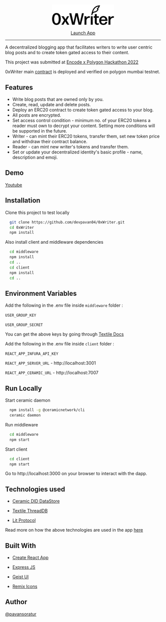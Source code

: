 <p align="center">
  <img width="200" src="./client/src/assets/logo/Group 19@3x.png">
</p>

<p align="center"><a href="https://0xwriter.xyz" target="_blank">Launch App</a></p>

<hr />

A decentralized blogging app that facilitates writers to write user centric blog posts and to create token gated access to their content.

This project was submitted at [Encode x Polygon Hackathon 2022](https://www.encode.club/polygon-hackathon)

0xWriter main [contract](https://mumbai.polygonscan.com/address/0xeEDc52b142FED56c675D7157f6C7F4f91aad33b0#code) is deployed and verified on polygon mumbai testnet.

## Features

- Write blog posts that are owned only by you.
- Create, read, update and delete posts.
- Deploy an ERC20 contract to create token gated access to your blog.
- All posts are encrypted.
- Set access control condition - minimum no. of your ERC20 tokens a reader must own to decrypt your content. Setting more conditions will be supported in the future.
- Writer - can mint their ERC20 tokens, transfer them, set new token price and withdraw their contract balance.
- Reader - can mint new writer's tokens and transfer them.
- Set or update your decentralized identity's basic profile - name, description and emoji.

## Demo

[Youtube](https://youtu.be/ZXcJMdZ59NE)

## Installation

Clone this project to test locally

```bash
  git clone https://github.com/devpavan04/0xWriter.git
  cd 0xWriter
  npm install
```

Also install client and middleware dependencies

```bash
  cd middleware
  npm install
  cd ..
  cd client
  npm install
  cd ..
```

## Environment Variables

Add the following in the .env file inside `middleware` folder :

`USER_GROUP_KEY`

`USER_GROUP_SECRET`

You can get the above keys by going through [Textile Docs](https://docs.textile.io/hub/apis/#user-group-key)

Add the following in the .env file inside `client` folder :

`REACT_APP_INFURA_API_KEY`

`REACT_APP_SERVER_URL` - http://localhost:3001

`REACT_APP_CERAMIC_URL` - http://localhost:7007

## Run Locally

Start ceramic daemon

```bash
  npm install -g @ceramicnetwork/cli
  ceramic daemon
```

Run middleware

```bash
  cd middleware
  npm start
```

Start client

```bash
  cd client
  npm start
```

Go to http://localhost:3000 on your browser to interact with the dapp.

## Technologies used

- [Ceramic DID DataStore](https://developers.ceramic.network/tools/glaze/did-datastore/)

- [Textile ThreadDB](https://docs.textile.io/threads/)

- [Lit Protocol](https://litprotocol.com/)

Read more on how the above technologies are used in the app [here](https://glory-barber-0dd.notion.site/0xWriter-Tech-Stack-e2e79965a4524147ac6dc079b82e3ac8)

## Built With

- [Create React App](https://create-react-app.dev/)

- [Express JS](https://expressjs.com/)

- [Geist UI](https://geist-ui.dev/en-us)

- [Remix Icons](https://remixicon.com/)

## Author

[@pavansoratur](https://github.com/devpavan04)
